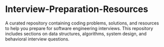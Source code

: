 # Interview-Preparation-Resources
A curated repository containing coding problems, solutions, and resources to help you prepare for software engineering interviews. This repository includes sections on data structures, algorithms, system design, and behavioral interview questions.
